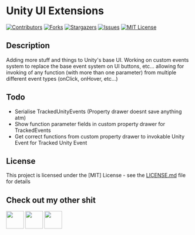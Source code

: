 # Unity UI Extensions
[![Contributors][contributors-shield]][contributors-url]
[![Forks][forks-shield]][forks-url]
[![Stargazers][stars-shield]][stars-url]
[![Issues][issues-shield]][issues-url]
[![MIT License][license-shield]][license-url]

## Description
Adding more stuff and things to Unity's base UI. Working on custom events system to replace the base event system on UI buttons, etc... allowing for invoking of any function (with more than one parameter) from multiple different event types (onClick, onHover, etc...)

## Todo
* Serialise TrackedUnityEvents (Property drawer doesnt save anything atm)
* Show function parameter fields in custom property drawer for TrackedEvents
* Get correct functions from custom property drawer to invokable Unity Event for Tracked Unity Event

## License
This project is licensed under the [MIT] License - see the [LICENSE.md](https://github.com/ZeppelinGames/Unity-UI-Extensions/blob/main/LICENSE) file for details

## Check out my other shit
<a href="http://www.twitter.com/Zeppelin_Games"><img src="https://image.flaticon.com/icons/png/512/124/124021.png" width="48"></a>
<a href="https://zeppelin-games.itch.io/"><img src="https://storage.webcatalog.app/catalog/itch-io/itch-io-icon-filled.png" width="48"></a>
<a href="http://www.github.com/ZeppelinGames"><img src="https://icon-library.com/images/github-icon-png/github-icon-png-29.jpg" width="48"></a>

[contributors-shield]: https://img.shields.io/github/contributors/ZeppelinGames/Unity-UI-Extensions.svg?style=for-the-badge
[contributors-url]: https://github.com/ZeppelinGames/Unity-UI-Extensions/graphs/contributors
[forks-shield]: https://img.shields.io/github/forks/ZeppelinGames/Unity-UI-Extensions.svg?style=for-the-badge
[forks-url]: https://github.com/ZeppelinGames/Unity-UI-Extensions/network/members
[stars-shield]: https://img.shields.io/github/stars/ZeppelinGames/Unity-UI-Extensions.svg?style=for-the-badge
[stars-url]: https://github.com/ZeppelinGames/Unity-UI-Extensions/stargazers
[issues-shield]: https://img.shields.io/github/issues/ZeppelinGames/Unity-UI-Extensions.svg?style=for-the-badge
[issues-url]: https://github.com/ZeppelinGames/Unity-UI-Extensions/issues
[license-shield]: https://img.shields.io/github/license/ZeppelinGames/Unity-UI-Extensions.svg?style=for-the-badge
[license-url]: https://github.com/ZeppelinGames/Unity-UI-Extensions/blob/master/LICENSE.txt
